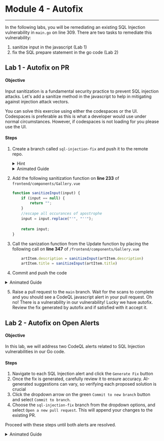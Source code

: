 # Module 4 - Autofix 

---

In the following labs, you will be remediating an existing SQL Injection vulnerability in `main.go` on line 309. There are two tasks to remediate this vulnerability:

1. sanitize input in the javascript (Lab 1)
2. fix the SQL prepare statement in the go code (Lab 2)

## Lab 1 - Autofix on PR 

#### Objective

Input sanitization is a fundamental security practice to prevent SQL injection attacks. Let's add a sanitize method in the javascript to help in mitigating against injection attack vectors.

You can solve this exercise using either the codespaces or the UI. Codespaces is preferable as this is what a developer would use under normal circumstances. However, if codespaces is not loading for you please use the UI. 

#### Steps

1. Create a branch called `sql-injection-fix` and push it to the remote repo.

    <details>
      <summary> Hint </summary>
      Run the command:
        
      ```
        $ git checkout -b sql-injection-fix
        $ git push -u origin sql-injection-fix
      ```
     </details>

    <details>
      <summary> Animated Guide </summary>  
        
      ![create-branch](/images/create-branch.gif)
  
    </details>
     

2. Add the following sanitization function on **line 233** of `frontend/components/Gallery.vue`

    ```js
    function sanitizeInput(input) {
        if (input == null) {
            return "";
        }
        //escape all occurances of apostrophe
        input = input.replace("'", "''");
    
        return input;
    }
    ```

3. Call the sanization function from the Update function by placing the following call on **line 347** of `/frontend/components/Gallery.vue`

    ```js
        artItem.description = sanitizeInput(artItem.description)
        artItem.title = sanitizeInput(artItem.title)
    ```

4. Commit and push the code

<details>
   <summary> Animated Guide  </summary>  
    
   ![sanitization](/images/sanitise-method.gif)
   
</details>

5. Raise a pull request to the `main` branch. Wait for the scans to complete and you should see a CodeQL javascript alert in your pull request. Oh no! There is a vulnerability in our vulnerability! Lucky we have autofix. Review the fix generated by autofix and if satisfied with it accept it. 

## Lab 2 - Autofix on Open Alerts

#### Objective 
In this lab, we will address two CodeQL alerts related to SQL Injection vulnerabilities in our Go code.

#### Steps

1. Navigate to each SQL Injection alert and click  the `Generate Fix` button
2. Once the fix is generated, carefully review it to ensure accuracy. AI-generated suggestions can vary, so verifying each proposed solution is crucial 
3. Click the dropdown arrow on the green `Commit to new branch` button and select `Commit to branch`.
4. Choose the `sql-injection-fix` branch from the dropdown options, and select `Open a new pull request`. This will append your changes to the existing PR.

Proceed with these steps until both alerts are resolved.

<details>
   <summary> Animated Guide  </summary>  
    
   ![sanitization](/images/generate-fix.gif)
   
</details>